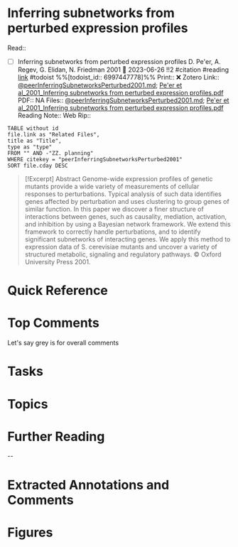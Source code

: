 

# Inferring subnetworks from perturbed expression profiles
Read:: 
- [ ] Inferring subnetworks from perturbed expression profiles D. Pe'er, A. Regev, G. Elidan, N. Friedman 2001 🛫 2023-06-26 !!2 #citation #reading [link](https://todoist.com/showTask?id=6997447778) #todoist %%[todoist_id:: 6997447778]%%
Print::  ❌
Zotero Link:: [@peerInferringSubnetworksPerturbed2001.md](zotero://open-pdf/library/items/E9AEFK8B); [Pe'er et al_2001_Inferring subnetworks from perturbed expression profiles.pdf](zotero://open-pdf/library/items/PMTIVTJ7)
PDF:: NA
Files:: [@peerInferringSubnetworksPerturbed2001.md](file:///G:%5CMy%20Drive%5CObsidian%5CObsidian%5CCharlie%20Vault%5CMDnotes%5C@peerInferringSubnetworksPerturbed2001.md); [Pe'er et al_2001_Inferring subnetworks from perturbed expression profiles.pdf](file:///C:%5CUsers%5Cmichaelt%5CInsync%5Cm@tarlton.info%5CGoogle%20Drive%5C06.%20Zotero%5Cstorage_new%5CBioinformatics_2001%5CPe'er%20et%20al_2001_Inferring%20subnetworks%20from%20perturbed%20expression%20profiles.pdf)
Reading Note:: 
Web Rip:: 

```dataview
TABLE without id
file.link as "Related Files",
title as "Title",
type as "type"
FROM "" AND -"ZZ. planning"
WHERE citekey = "peerInferringSubnetworksPerturbed2001" 
SORT file.cday DESC
```


> [!Excerpt] Abstract
> Genome-wide expression profiles of genetic mutants provide a wide variety of measurements of cellular responses to perturbations. Typical analysis of such data identifies genes affected by perturbation and uses clustering to group genes of similar function. In this paper we discover a finer structure of interactions between genes, such as causality, mediation, activation, and inhibition by using a Bayesian network framework. We extend this framework to correctly handle perturbations, and to identify significant subnetworks of interacting genes. We apply this method to expression data of S. cerevisiae mutants and uncover a variety of structured metabolic, signaling and regulatory pathways. © Oxford University Press 2001.


# Quick Reference

# Top Comments
Let's say grey is for overall comments
 

# Tasks

# Topics


# Further Reading 
 

--
# Extracted Annotations and Comments


# Figures